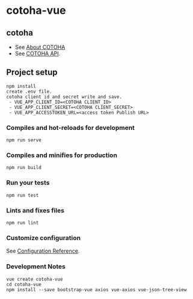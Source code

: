 # cotoha-vue

## cotoha
* See [About COTOHA](https://api.ce-cotoha.com/contents/developers/index.html)
* See [COTOHA API](https://api.ce-cotoha.com/contents/api-all.html).

## Project setup
```
npm install
create .env file.
cotoha client id and secret write and save.
 - VUE_APP_CLIENT_ID=<COTOHA CLIENT_ID>
 - VUE_APP_CLIENT_SECRET=<COTOHA CLIENT_SECRET>
 - VUE_APP_ACCESSTOKEN_URL=<access token Publish URL>
```

### Compiles and hot-reloads for development
```
npm run serve
```

### Compiles and minifies for production
```
npm run build
```

### Run your tests
```
npm run test
```

### Lints and fixes files
```
npm run lint
```

### Customize configuration
See [Configuration Reference](https://cli.vuejs.org/config/).

### Development Notes
```
vue create cotoha-vue
cd cotoha-vue
npm install --save bootstrap-vue axios vue-axios vue-json-tree-view
```
